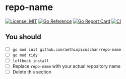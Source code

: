 # repo-name

[![License: MIT](https://img.shields.io/badge/License-MIT-brightgreen?style=flat-square)](/LICENSE)
[![Go Reference](https://pkg.go.dev/badge/github.com/aethiopicuschan/repo-name.svg)](https://pkg.go.dev/github.com/aethiopicuschan/repo-name)
[![Go Report Card](https://goreportcard.com/badge/github.com/aethiopicuschan/repo-name)](https://goreportcard.com/report/github.com/aethiopicuschan/repo-name)
[![CI](https://github.com/aethiopicuschan/repo-name/actions/workflows/ci.yaml/badge.svg)](https://github.com/aethiopicuschan/repo-name/actions/workflows/ci.yaml)

## You should

- [ ] `go mod init github.com/aethiopicuschan/repo-name`
- [ ] `go mod tidy`
- [ ] `lefthook install`
- [ ] Replace `repo-name` with your actual repository name
- [ ] Delete this section
